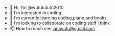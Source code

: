 - 👋 Hi, I’m @wututututu2010
- 👀 I’m interested in coding
- 🌱 I’m currently learning coding,piano,and books
- 💞️ I’m looking to collaborate on coding stuff i think
- 📫 How to reach me: iamwutu@gmail.com

<!---
wututututu2010/wututututu2010 is a ✨ special ✨ repository because its `README.md` (this file) appears on your GitHub profile.
You can click the Preview link to take a look at your changes.
--->

